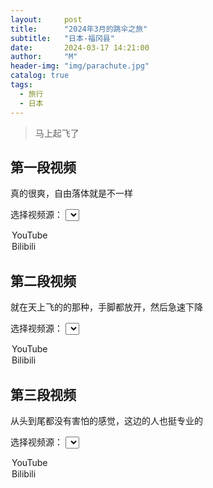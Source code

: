 ```yaml
---
layout:     post
title:      "2024年3月的跳伞之旅"
subtitle:   "日本-福冈县"
date:       2024-03-17 14:21:00
author:     "M"
header-img: "img/parachute.jpg"
catalog: true
tags:
  - 旅行
  - 日本
---
```



> 马上起飞了

## 第一段视频
真的很爽，自由落体就是不一样

<!-- 选择视频源 -->
<label for="video-source-1">选择视频源：</label>
<select id="video-source-1" onchange="changeVideoSource('video-container-1')">
  <option value="youtube">YouTube</option>
  <option value="bilibili">Bilibili</option>
</select>

<!-- 显示视频 -->
<div id="video-container-1"></div>

<script>
function changeVideoSource() {
  var videoSource = document.getElementById("video-source-1").value;
  var videoContainer = document.getElementById("video-container-1");

  // 清空视频容器
  videoContainer.innerHTML = "";

  if (videoSource === "youtube") {
    // 添加YouTube视频
    videoContainer.innerHTML = '<iframe width="560" height="315" src="https://www.youtube.com/embed/S5B9NmdEhDc?si=KJPmX2rgrDzOsaii" title="YouTube video player" frameborder="0" allow="accelerometer; autoplay; clipboard-write; encrypted-media; gyroscope; picture-in-picture; web-share" referrerpolicy="strict-origin-when-cross-origin" allowfullscreen></iframe>';
  } else if (videoSource === "bilibili") {
    // 添加Bilibili视频
    videoContainer.innerHTML = '<iframe src="//player.bilibili.com/player.html?aid=1234&page=1" scrolling="no" border="0" frameborder="no" framespacing="0" allowfullscreen="true"> </iframe>';
  }
}

// 默认显示YouTube视频
changeVideoSource();
</script>


## 第二段视频
就在天上飞的的那种，手脚都放开，然后急速下降

<!-- 选择视频源 -->
<label for="video-source-2">选择视频源：</label>
<select id="video-source-2" onchange="changeVideoSource('video-container-2')">
  <option value="youtube">YouTube</option>
  <option value="bilibili">Bilibili</option>
</select>

<!-- 显示视频 -->
<div id="video-container-2"></div>

<script>
function changeVideoSource() {
  var videoSource = document.getElementById("video-source-2").value;
  var videoContainer = document.getElementById("video-container-2");

  // 清空视频容器
  videoContainer.innerHTML = "";

  if (videoSource === "youtube") {
    // 添加YouTube视频
    videoContainer.innerHTML = '<iframe width="560" height="315" src="https://www.youtube.com/embed/I1sSwYIz4rg?si=qkFVi9tnvQXrXkHw" title="YouTube video player" frameborder="0" allow="accelerometer; autoplay; clipboard-write; encrypted-media; gyroscope; picture-in-picture; web-share" referrerpolicy="strict-origin-when-cross-origin" allowfullscreen></iframe>';
  } else if (videoSource === "bilibili") {
    // 添加Bilibili视频
    videoContainer.innerHTML = '<iframe src="//player.bilibili.com/player.html?aid=1234&page=1" scrolling="no" border="0" frameborder="no" framespacing="0" allowfullscreen="true"> </iframe>';
  }
}

// 默认显示YouTube视频
changeVideoSource();
</script>



## 第三段视频
从头到尾都没有害怕的感觉，这边的人也挺专业的

<!-- 选择视频源 -->
<label for="video-source-3">选择视频源：</label>
<select id="video-source-3" onchange="changeVideoSource()">
  <option value="youtube">YouTube</option>
  <option value="bilibili">Bilibili</option>
</select>

<!-- 显示视频 -->
<div id="video-container-3"></div>

<script>
function changeVideoSource() {
  var videoSource = document.getElementById("video-source-3").value;
  var videoContainer = document.getElementById("video-container-3");

  // 清空视频容器
  videoContainer.innerHTML = "";

  if (videoSource === "youtube") {
    // 添加YouTube视频
    videoContainer.innerHTML = '<iframe width="560" height="315" src="https://www.youtube.com/embed/SNKjn-9Qw2E?si=bOjYYUmycsBnUQoF" title="YouTube video player" frameborder="0" allow="accelerometer; autoplay; clipboard-write; encrypted-media; gyroscope; picture-in-picture; web-share" referrerpolicy="strict-origin-when-cross-origin" allowfullscreen></iframe>';
  } else if (videoSource === "bilibili") {
    // 添加Bilibili视频
    videoContainer.innerHTML = '<iframe src="//player.bilibili.com/player.html?aid=1234&page=1" scrolling="no" border="0" frameborder="no" framespacing="0" allowfullscreen="true"> </iframe>';
  }
}

// 默认显示YouTube视频
changeVideoSource();
</script>
